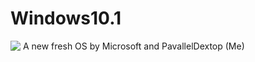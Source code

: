 # Windows10.1
![‎](https://www.product-reviews.net/wp-content/uploads/Windows-10.1-features-release-date-details-possibly-today.jpg)
A new fresh OS by Microsoft and PavallelDextop (Me)

